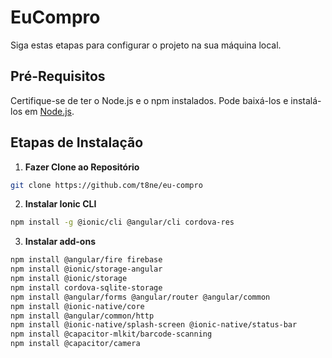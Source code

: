 # EuCompro

Siga estas etapas para configurar o projeto na sua máquina local.

## Pré-Requisitos

Certifique-se de ter o Node.js e o npm instalados. Pode baixá-los e instalá-los em [Node.js](https://nodejs.org/).

## Etapas de Instalação

1. **Fazer Clone ao Repositório**

```bash
git clone https://github.com/t8ne/eu-compro
```

2. **Instalar Ionic CLI**

```bash
npm install -g @ionic/cli @angular/cli cordova-res
```

3. **Instalar add-ons**

  ```bash
  npm install @angular/fire firebase
  npm install @ionic/storage-angular
  npm install @ionic/storage
  npm install cordova-sqlite-storage
  npm install @angular/forms @angular/router @angular/common
  npm install @ionic-native/core
  npm install @angular/common/http
  npm install @ionic-native/splash-screen @ionic-native/status-bar
  npm install @capacitor-mlkit/barcode-scanning
  npm install @capacitor/camera
  ```
